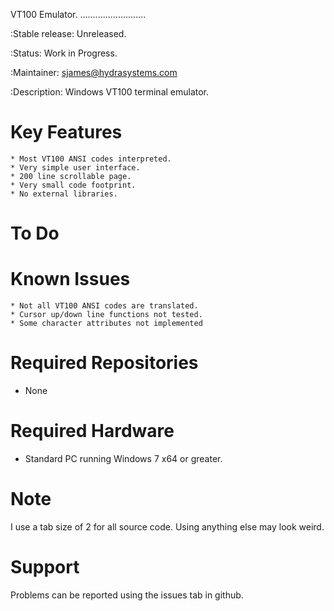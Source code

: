 VT100 Emulator.
..........................

:Stable release:  Unreleased.

:Status:  Work in Progress.

:Maintainer:  sjames@hydrasystems.com

:Description:  Windows VT100 terminal emulator.




Key Features
============

    * Most VT100 ANSI codes interpreted.
    * Very simple user interface.
    * 200 line scrollable page.
    * Very small code footprint.
    * No external libraries.

To Do
=====

Known Issues
============

    * Not all VT100 ANSI codes are translated.
    * Cursor up/down line functions not tested.
    * Some character attributes not implemented

Required Repositories
================

* None

Required Hardware
=================

* Standard PC running Windows 7 x64 or greater.

Note
=======

I use a tab size of 2 for all source code. Using anything else may look weird.

Support
=======

Problems can be reported using the issues tab in github.
